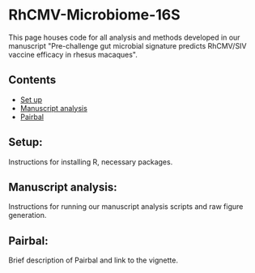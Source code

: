 # RhCMV-Microbiome-16S
This page houses code for all analysis and methods developed in our manuscript "Pre-challenge gut microbial signature predicts RhCMV/SIV vaccine efficacy in rhesus macaques".

## Contents
- [Set up](#Setup)
- [Manuscript analysis](#Manuscript-analysis)
- [Pairbal](#Pairbal)

## Setup:
Instructions for installing R, necessary packages.

## Manuscript analysis:
Instructions for running our manuscript analysis scripts and raw figure generation.

## Pairbal:
Brief description of Pairbal and link to the vignette.
